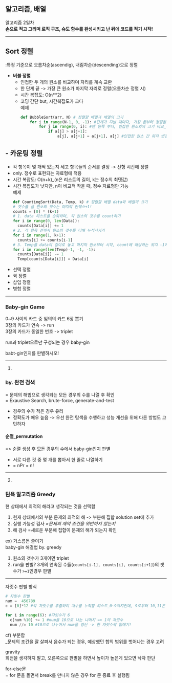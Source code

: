 ## 알고리즘, 배열  
알고리즘 2일차  
**손으로 적고 그리며 로직 구조, 슈도 함수를 완성시키고 난 뒤에 코드를 적기 시작!**  

---
## Sort 정렬  
:특정 기준으로 오름차순(ascendig), 내림차순(descending)으로 정렬  
- **버블 정렬**
  - 인접한 두 개의 원소를 비교하며 자리를 계속 교환
  - 한 단계 끝 -> 가장 큰 원소가 마지막 자리로 정렬(오름차순 정렬 시)
  - 시간 복잡도: O(n**2)
  - 코딩 간단 but, 시간복잡도가 크다  
  예제
    ```python
    def BubbleSort(arr, N) # 정렬할 배열과 배열의 크기
        for i in range(N-1, 0, -1): #단계가 지날 때마다, 가장 끝부터 정렬됨
            for j in range(0, i): #맨 왼쪽 부터, 인접한 원소와의 크기 비교_-1인건 왼쪽, 오른쪽 비교
                if a[j] > a[j+1]:
                    a[j], a[j+1] = a[j+1], a[j] #인접한 원소 간 위치 변경_python은 tmp불필요
    ```
## - **카운팅 정렬**
  - 각 항목이 몇 개씩 있는지 세고 항목들의 순서를 결정 -> 선형 시간에 정렬
  - only. 정수로 표현되는 자료형에 적용
  - 시간 복잡도: O(n+k)_(n은 리스트의 길이, k는 정수의 최댓값)
  - 시간 복잡도가 낮지만, n이 비교적 작을 때, 정수 자료형만 가능  
  예제
    ```python
    def CountingSort(Data, Temp, k) # 정렬할 배열 data와 배열의 크기
    # 갯수를 셀 원소의 갯수는 마지막 인덱스+1!
    counts = [0] * (k+1)
    # 1. data 리스트를 순회하며, 각 원소의 갯수를 count하기
    for i in range(0, len(Data)):
      counts[Data[i]] += 1
    # 2. 각 항목 전까지 원소의 갯수를 더해 누적시키기
    for i in range(1, k+1):
      counts[i] += counts[i-1]
    # 3. Temp를 data의 길이로 놓고 마지막 원소부터 시작, count에 해당하는 위치 -1에 해당 원소를 위치시키고 (counts 값 -1) 완성
    for i in range(len(Temp)-1, -1, -1):
      counts[Data[i]] -= 1
      Temp[counts[Data[i]]] = Data[i]
    ```
- 선택 정렬
- 퀵 정렬
- 삽입 정렬 
- 병합 정렬

***

### Baby-gin Game  
0~9 사이의 카드 중 임의의 카드 6장 뽑기  
3장의 카드가 연속 -> run  
3장의 카드가 동일한 번호 -> triplet  

run과 triplet으로만 구성되는 경우 baby-gin  

babt-gin인지를 판별하시오!  

---
1.  
### by. **완전 검색**  
= 문제의 해법으로 생각되는 모든 경우의 수를 나열 후 확인  
= Exaustive Search, brute-force, generate-and-test
  - 경우의 수가 적은 경우 유리
  - 정확도가 매우 높음 -> 우선 완전 탐색을 수행하고 성능 개선을 위해 다른 방법도 고민하자

#### 순열_permutation  
=> 순열 생성 후 모든 경우의 수에서 baby-gin인지 판별  

- 서로 다른 것 중 몇 개를 뽑아서 한 줄로 나열하기
- = nPr = n!

---
2.  
### 탐욕 알고리즘 Greedy  
현 상태에서 최적의 해라고 생각되는 것을 선택함  
1. 현재 상태에서의 부분 문제의 최적의 해 -> 부분해 집합 solution set에 추가
2. 실행 가능성 검사 *=문제의 제약 조건을 위반하지 않는지*
3. 해 검사 =새로운 부분해 집합이 문제의 해가 되는지 확인

ex) 거스름돈 줄이기  
baby-gin 해결법 by. greedy
1. 원소의 갯수가 3개이면 triplet
2. run을 판별? 3개의 연속된 수들(`counts[i-1], counts[i], counts[i+1]`)의 갯수가 `>=1`인경우 판별

---

자릿수 판별 방식  
```python
# 자릿수 판별 
num =  456789
c = [0]*12 #각 자릿수를 추출하여 개수를 누적할 리스트_0~9까지인데, 9로부터 10,11은 빈자리지만 검사시 사용하려고 배정

for i in range(6): #자릿수가 6
  c[num %10] += 1 #num을 10으로 나눈 나머지 => 1의 자릿수
  num //= 10 #10으로 나누어서 num을 갱신 -> 한 자릿수씩 없애기!
```

cf) 부분합    
_문제의 조건을 잘 살펴서 음수가 되는 경우, 예상했던 합의 범위를 벗어나는 경우 고려   

gravity  
회전을 생각하지 말고, 오른쪽으로 판별을 하면서 높이가 높은게 있으면 낙차 판단  

for-else문  
= for 문을 돌면서 break를 만나지 않은 경우 for 문 종료 후 실행됨